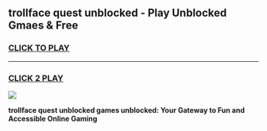 
## trollface quest unblocked - Play Unblocked Gmaes & Free
<h3>
<a href="https://news.freeplayer.one?title=trollface_quest_unblocked&ref=23F">CLICK TO PLAY</a></h3>
<hr>

<h3>
<a href="https://news.freeplayer.one?title=trollface_quest_unblocked&ref=23F">CLICK 2 PLAY</a>
  
</h3>

<a href="https://news.freeplayer.one?title=trollface_quest_unblocked&ref=23F/"><img src="https://clearcache.store/games.png"></a>


**trollface quest unblocked games unblocked: Your Gateway to Fun and Accessible Online Gaming**

